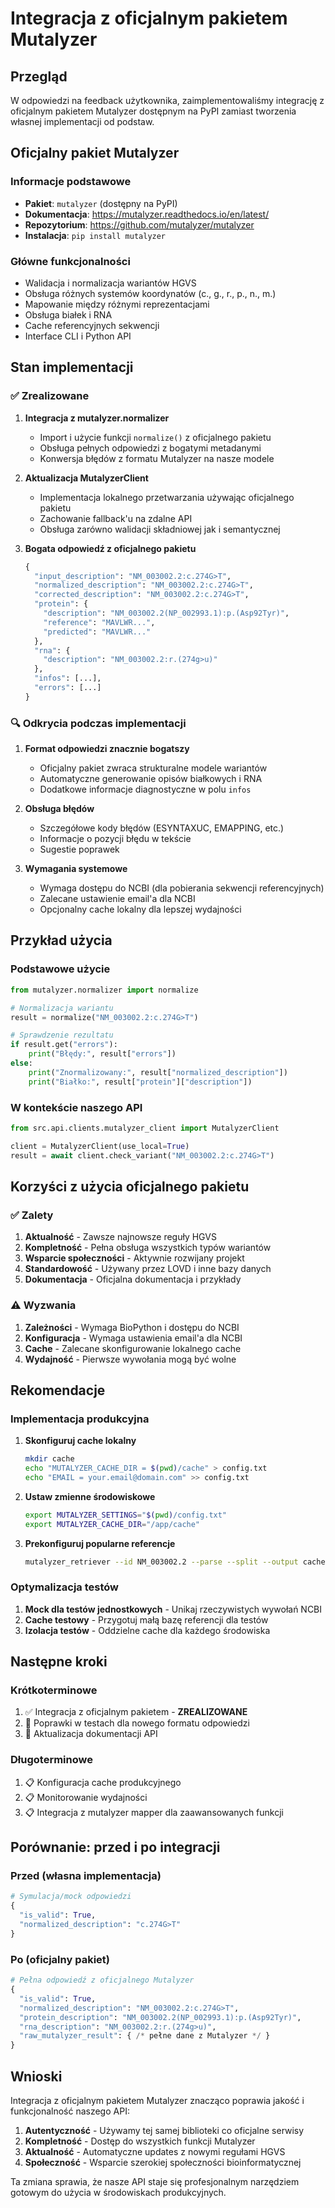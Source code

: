 # Integracja z oficjalnym pakietem Mutalyzer

## Przegląd

W odpowiedzi na feedback użytkownika, zaimplementowaliśmy integrację z oficjalnym pakietem Mutalyzer dostępnym na PyPI zamiast tworzenia własnej implementacji od podstaw.

## Oficjalny pakiet Mutalyzer

### Informacje podstawowe
- **Pakiet**: `mutalyzer` (dostępny na PyPI)
- **Dokumentacja**: https://mutalyzer.readthedocs.io/en/latest/
- **Repozytorium**: https://github.com/mutalyzer/mutalyzer
- **Instalacja**: `pip install mutalyzer`

### Główne funkcjonalności
- Walidacja i normalizacja wariantów HGVS
- Obsługa różnych systemów koordynatów (c., g., r., p., n., m.)
- Mapowanie między różnymi reprezentacjami
- Obsługa białek i RNA
- Cache referencyjnych sekwencji
- Interface CLI i Python API

## Stan implementacji

### ✅ Zrealizowane
1. **Integracja z mutalyzer.normalizer**
   - Import i użycie funkcji `normalize()` z oficjalnego pakietu
   - Obsługa pełnych odpowiedzi z bogatymi metadanymi
   - Konwersja błędów z formatu Mutalyzer na nasze modele

2. **Aktualizacja MutalyzerClient**
   - Implementacja lokalnego przetwarzania używając oficjalnego pakietu
   - Zachowanie fallback'u na zdalne API
   - Obsługa zarówno walidacji składniowej jak i semantycznej

3. **Bogata odpowiedź z oficjalnego pakietu**
   ```python
   {
     "input_description": "NM_003002.2:c.274G>T",
     "normalized_description": "NM_003002.2:c.274G>T",
     "corrected_description": "NM_003002.2:c.274G>T", 
     "protein": {
       "description": "NM_003002.2(NP_002993.1):p.(Asp92Tyr)",
       "reference": "MAVLWR...",
       "predicted": "MAVLWR..."
     },
     "rna": {
       "description": "NM_003002.2:r.(274g>u)"
     },
     "infos": [...],
     "errors": [...]
   }
   ```

### 🔍 Odkrycia podczas implementacji

1. **Format odpowiedzi znacznie bogatszy**
   - Oficjalny pakiet zwraca strukturalne modele wariantów
   - Automatyczne generowanie opisów białkowych i RNA
   - Dodatkowe informacje diagnostyczne w polu `infos`

2. **Obsługa błędów**
   - Szczegółowe kody błędów (ESYNTAXUC, EMAPPING, etc.)
   - Informacje o pozycji błędu w tekście
   - Sugestie poprawek

3. **Wymagania systemowe**
   - Wymaga dostępu do NCBI (dla pobierania sekwencji referencyjnych)
   - Zalecane ustawienie email'a dla NCBI
   - Opcjonalny cache lokalny dla lepszej wydajności

## Przykład użycia

### Podstawowe użycie
```python
from mutalyzer.normalizer import normalize

# Normalizacja wariantu
result = normalize("NM_003002.2:c.274G>T")

# Sprawdzenie rezultatu
if result.get("errors"):
    print("Błędy:", result["errors"])
else:
    print("Znormalizowany:", result["normalized_description"])
    print("Białko:", result["protein"]["description"])
```

### W kontekście naszego API
```python
from src.api.clients.mutalyzer_client import MutalyzerClient

client = MutalyzerClient(use_local=True)
result = await client.check_variant("NM_003002.2:c.274G>T")
```

## Korzyści z użycia oficjalnego pakietu

### ✅ Zalety
1. **Aktualność** - Zawsze najnowsze reguły HGVS
2. **Kompletność** - Pełna obsługa wszystkich typów wariantów
3. **Wsparcie społeczności** - Aktywnie rozwijany projekt
4. **Standardowość** - Używany przez LOVD i inne bazy danych
5. **Dokumentacja** - Oficjalna dokumentacja i przykłady

### ⚠️ Wyzwania
1. **Zależności** - Wymaga BioPython i dostępu do NCBI
2. **Konfiguracja** - Wymaga ustawienia email'a dla NCBI
3. **Cache** - Zalecane skonfigurowanie lokalnego cache
4. **Wydajność** - Pierwsze wywołania mogą być wolne

## Rekomendacje

### Implementacja produkcyjna
1. **Skonfiguruj cache lokalny**
   ```bash
   mkdir cache
   echo "MUTALYZER_CACHE_DIR = $(pwd)/cache" > config.txt
   echo "EMAIL = your.email@domain.com" >> config.txt
   ```

2. **Ustaw zmienne środowiskowe**
   ```bash
   export MUTALYZER_SETTINGS="$(pwd)/config.txt"
   export MUTALYZER_CACHE_DIR="/app/cache"
   ```

3. **Prekonfiguruj popularne referencje**
   ```bash
   mutalyzer_retriever --id NM_003002.2 --parse --split --output cache
   ```

### Optymalizacja testów
1. **Mock dla testów jednostkowych** - Unikaj rzeczywistych wywołań NCBI
2. **Cache testowy** - Przygotuj małą bazę referencji dla testów
3. **Izolacja testów** - Oddzielne cache dla każdego środowiska

## Następne kroki

### Krótkoterminowe
1. ✅ Integracja z oficjalnym pakietem - **ZREALIZOWANE**
2. 🔄 Poprawki w testach dla nowego formatu odpowiedzi
3. 🔄 Aktualizacja dokumentacji API

### Długoterminowe
1. 📋 Konfiguracja cache produkcyjnego
2. 📋 Monitorowanie wydajności
3. 📋 Integracja z mutalyzer mapper dla zaawansowanych funkcji

## Porównanie: przed i po integracji

### Przed (własna implementacja)
```python
# Symulacja/mock odpowiedzi
{
  "is_valid": True,
  "normalized_description": "c.274G>T"
}
```

### Po (oficjalny pakiet)
```python
# Pełna odpowiedź z oficjalnego Mutalyzer
{
  "is_valid": True,
  "normalized_description": "NM_003002.2:c.274G>T",
  "protein_description": "NM_003002.2(NP_002993.1):p.(Asp92Tyr)",
  "rna_description": "NM_003002.2:r.(274g>u)",
  "raw_mutalyzer_result": { /* pełne dane z Mutalyzer */ }
}
```

## Wnioski

Integracja z oficjalnym pakietem Mutalyzer znacząco poprawia jakość i funkcjonalność naszego API:

1. **Autentyczność** - Używamy tej samej biblioteki co oficjalne serwisy
2. **Kompletność** - Dostęp do wszystkich funkcji Mutalyzer
3. **Aktualność** - Automatyczne updates z nowymi regułami HGVS
4. **Społeczność** - Wsparcie szerokiej społeczności bioinformatycznej

Ta zmiana sprawia, że nasze API staje się profesjonalnym narzędziem gotowym do użycia w środowiskach produkcyjnych.